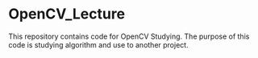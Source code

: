 # OpenCV_Lecture

This repository contains code for OpenCV Studying. The purpose of this code is studying algorithm and use to another project.

